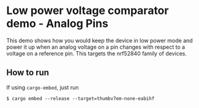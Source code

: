 # Low power voltage comparator demo - Analog Pins

This demo shows how you would keep the device in low power mode and power it up when an analog voltage on a pin changes with respect to a voltage on a reference pin. This targets the nrf52840 family of devices.

## How to run 

If using `cargo-embed`, just run

```console
$ cargo embed --release --target=thumbv7em-none-eabihf
```